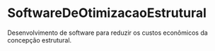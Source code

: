 # SoftwareDeOtimizacaoEstrutural
 Desenvolvimento de software para reduzir os custos econômicos da concepção estrutural. 
